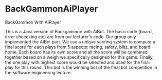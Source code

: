 BackGammonAiPlayer
==================

BackGammon With AiPlayer

This is a Java version of Backgammon with AiBot. The basic code (board, error chcecking etc) are from our lecturer's code. Our
group only implemented the AiBot part. We use a unique scoring system to  compute a final score for each plays from 5 aspects:
racing, safety, blitz, and board home. Each board has its own score and all the score will be combined together based on a weigh
we specifically designed for this game. Finally, the one play with highest score would be selected and used for the final play for this 
round. This bot is the winning bot of the final bot competition in the software engineering lecture.
